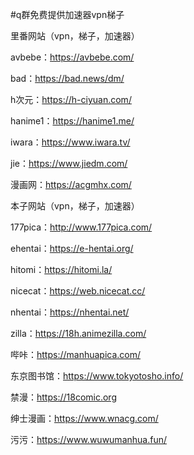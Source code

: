 #q群免费提供加速器vpn梯子

里番网站（vpn，梯子，加速器）

avbebe：https://avbebe.com/

bad：https://bad.news/dm/

h次元：https://h-ciyuan.com/

hanime1：https://hanime1.me/ 

iwara：https://www.iwara.tv/ 

jie：https://www.jiedm.com/

漫画网：https://acgmhx.com/

本子网站（vpn，梯子，加速器）

177pica：http://www.177pica.com/

ehentai：https://e-hentai.org/

hitomi：https://hitomi.la/ 

nicecat：https://web.nicecat.cc/

nhentai：https://nhentai.net/ 

zilla：https://18h.animezilla.com/

哔咔：https://manhuapica.com/

东京图书馆：https://www.tokyotosho.info/

禁漫：https://18comic.org 

绅士漫画：https://www.wnacg.com/

污污：https://www.wuwumanhua.fun/ 
